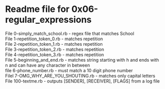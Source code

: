 # Readme file for 0x06-regular_expressions  

File 0-simply_match_school.rb - regex file that matches School  
File 1-repetition_token_0.rb - matches repetition  
File 2-repetition_token_1.rb - matches repetition  
File 3-repetition_token_2.rb - matches repetition  
File 4-repetition_token_3.rb - matches repetition  
File 5-beginning_and_end.rb - matches string starting with h and ends with n and can have any character in between  
file 6-phone_number.rb - must match a 10 digit phone number  
Filel 7-OMG_WHY_ARE_YOU_SHOUTING.rb - matches only capital letters  
File 100-textme.rb - outputs [SENDER], [RECEIVER], [FLAGS] from a log file
